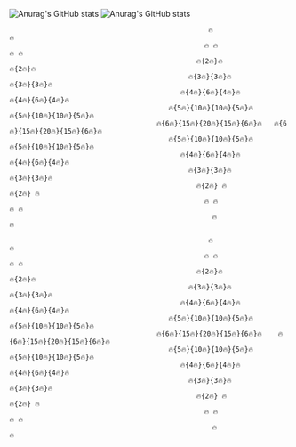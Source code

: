 ![Anurag's GitHub stats](https://github-readme-stats.vercel.app/api?username=wangzhen11aaa&show_icons=true&theme=radical)
![Anurag's GitHub stats](https://github-readme-stats.vercel.app/api?username=wangzhen11aaa&show_icons=true)


                                                      🔥                                🔥
                                                     🔥 🔥                             🔥 🔥
                                                   🔥{2🔥}🔥                         🔥{2🔥}🔥
                                                 🔥{3🔥}{3🔥}🔥                    🔥{3🔥}{3🔥}🔥
                                               🔥{4🔥}{6🔥}{4🔥}🔥               🔥{4🔥}{6🔥}{4🔥}🔥
                                            🔥{5🔥}{10🔥}{10🔥}{5🔥}🔥         🔥{5🔥}{10🔥}{10🔥}{5🔥}🔥
                                         🔥{6🔥}{15🔥}{20🔥}{15🔥}{6🔥}🔥   🔥{6🔥}{15🔥}{20🔥}{15🔥}{6🔥}🔥
                                            🔥{5🔥}{10🔥}{10🔥}{5🔥}🔥         🔥{5🔥}{10🔥}{10🔥}{5🔥}🔥
                                               🔥{4🔥}{6🔥}{4🔥}🔥                🔥{4🔥}{6🔥}{4🔥}🔥
                                                 🔥{3🔥}{3🔥}🔥                     🔥{3🔥}{3🔥}🔥      
                                                   🔥{2🔥} 🔥                         🔥{2🔥} 🔥
                                                     🔥 🔥                              🔥 🔥
                                                       🔥                                🔥
                                                       
                                                      🔥                                🔥
                                                     🔥 🔥                             🔥 🔥
                                                   🔥{2🔥}🔥                         🔥{2🔥}🔥
                                                 🔥{3🔥}{3🔥}🔥                     🔥{3🔥}{3🔥}🔥
                                               🔥{4🔥}{6🔥}{4🔥}🔥                🔥{4🔥}{6🔥}{4🔥}🔥
                                            🔥{5🔥}{10🔥}{10🔥}{5🔥}🔥         🔥{5🔥}{10🔥}{10🔥}{5🔥}🔥
                                         🔥{6🔥}{15🔥}{20🔥}{15🔥}{6🔥}🔥    🔥{6🔥}{15🔥}{20🔥}{15🔥}{6🔥}🔥
                                            🔥{5🔥}{10🔥}{10🔥}{5🔥}🔥          🔥{5🔥}{10🔥}{10🔥}{5🔥}🔥
                                               🔥{4🔥}{6🔥}{4🔥}🔥                🔥{4🔥}{6🔥}{4🔥}🔥
                                                 🔥{3🔥}{3🔥}🔥                     🔥{3🔥}{3🔥}🔥
                                                   🔥{2🔥} 🔥                         🔥{2🔥} 🔥
                                                     🔥 🔥                              🔥 🔥
                                                       🔥                                🔥

